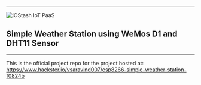 ----------


![IOStash IoT PaaS](http://iostash.io/wp-content/uploads/2016/06/iostashbeta_black.png)

## Simple Weather Station using WeMos D1 and DHT11 Sensor ##
----------


This is the official project repo for the project hosted at: https://www.hackster.io/vsaravind007/esp8266-simple-weather-station-f0824b
